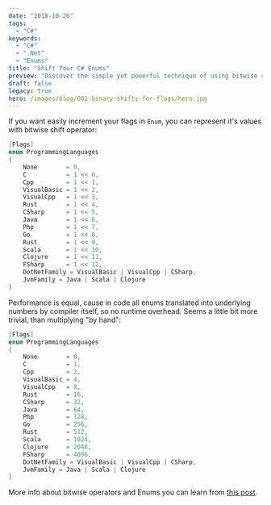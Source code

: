 ```yaml
---
date: "2018-10-26"
tags:
  - "C#"
keywords:
  - "C#"
  - ".Net"
  - "Enums"
title: "Shift Your C# Enums"
preview: "Discover the simple yet powerful technique of using bitwise shift operator in C# Enums, and how it can improve the readability and maintainability of your code."
draft: false
legacy: true
hero: /images/blog/001-binary-shifts-for-flags/hero.jpg
---
```


If you want easily increment your flags in `Enum`, you can represent it's values with bitwise shift operator:

```csharp
[Flags]
enum ProgrammingLanguages
{
    None        = 0,
    C           = 1 << 0,
    Cpp         = 1 << 1,
    VisualBasic = 1 << 2,
    VisualCpp   = 1 << 3,
    Rust        = 1 << 4,
    CSharp      = 1 << 5,
    Java        = 1 << 6,
    Php         = 1 << 7,
    Go          = 1 << 8,
    Rust        = 1 << 9,
    Scala       = 1 << 10,
    Clojure     = 1 << 11,
    FSharp      = 1 << 12,
    DotNetFamily = VisualBasic | VisualCpp | CSharp,
    JvmFamily = Java | Scala | Clojure
}
```

Performance is equal, cause in code all enums translated into underlying numbers by compiler itself, so no runtime overhead. Seems a little bit more trivial, than multiplying "by hand":

```csharp
[Flags]
enum ProgrammingLanguages
{
    None        = 0,
    C           = 1,
    Cpp         = 2,
    VisualBasic = 4,
    VisualCpp   = 8,
    Rust        = 16,
    CSharp      = 32,
    Java        = 64,
    Php         = 128,
    Go          = 256,
    Rust        = 512,
    Scala       = 1024,
    Clojure     = 2048,
    FSharp      = 4096,
    DotNetFamily = VisualBasic | VisualCpp | CSharp,
    JvmFamily = Java | Scala | Clojure
}
```

More info about bitwise operators and Enums you can learn from [this post](https://www.alanzucconi.com/2015/07/26/enum-flags-and-bitwise-operators/).
